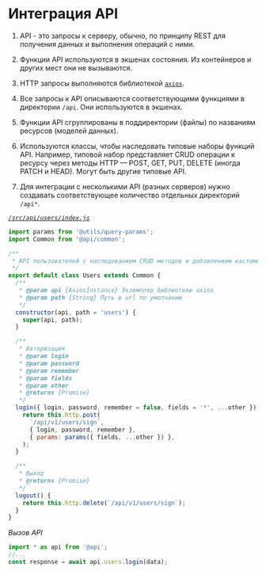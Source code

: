 # Интеграция API

1. API - это запросы к серверу, обычно, по принципу REST для получения данных и выполнения операций с ними.

2. Функции API используются в экшенах состояния. Из контейнеров и других мест они не вызываются.

3. HTTP запросы выполняются библиотекой [`axios`](https://github.com/axios/axios).

4. Все запросы к API описываются соответствующими функциями в директории `/api`. Они используются в экшенах.

5. Функции API сгруппированы в поддиректории (файлы) по названиям ресурсов (моделей данных). 

6. Используются классы, чтобы наследовать типовые наборы функций API. Например, типовой набор представляет CRUD операции 
к ресурсу через методы HTTP — POST, GET, PUT, DELETE (иногда PATCH и HEAD). Могут быть другие типовые API.

7. Для интеграции с несколькими API (разных серверов) нужно создавать соответствующее количество отдельных директорий `/api*`.

*[`/src/api/users/index.js`](https://github.com/ylabio/react-skeleton/blob/master/src/api/users/index.js)*
```js
import params from '@utils/query-params';
import Common from '@api/common';

/**
 * API пользователей с наследованием CRUD методов и добавлением кастомных 
 */
export default class Users extends Common {
  /**
   * @param api {AxiosInstance} Экземпляр библиотеки axios
   * @param path {String} Путь в url по умолчанию
   */
  constructor(api, path = 'users') {
    super(api, path);
  }

  /**
   * Авторизация
   * @param login
   * @param password
   * @param remember
   * @param fields
   * @param other
   * @returns {Promise}
   */
  login({ login, password, remember = false, fields = '*', ...other }) {
    return this.http.post(
      `/api/v1/users/sign`,
      { login, password, remember },
      { params: params({ fields, ...other }) },
    );
  }

  /**
   * Выход
   * @returns {Promise}
   */
  logout() {
    return this.http.delete(`/api/v1/users/sign`);
  }
}
```

*Вызов API*
```js
import * as api from '@api';
//...
const response = await api.users.login(data);
```
